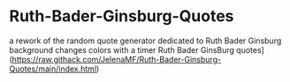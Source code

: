# Ruth-Bader-Ginsburg-Quotes
a rework of the random quote generator dedicated to Ruth Bader Ginsburg background changes colors with a timer 
 Ruth Bader GinsBurg quotes] (https://raw.githack.com/JelenaMF/Ruth-Bader-Ginsburg-Quotes/main/index.html)
